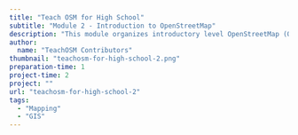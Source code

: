 ```yaml
---
title: "Teach OSM for High School"
subtitle: "Module 2 - Introduction to OpenStreetMap"
description: "This module organizes introductory level OpenStreetMap (OSM) resources that provide the teacher with a simple, but comprehensive overview of the OSM project."
author:
  name: "TeachOSM Contributors"
thumbnail: "teachosm-for-high-school-2.png"
preparation-time: 1
project-time: 2
project: ""
url: "teachosm-for-high-school-2"
tags:
  - "Mapping"
  - "GIS"
---
```


